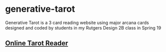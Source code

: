 # generative-tarot
Generative Tarot is a 3 card reading website using major arcana cards designed and coded by students in my Rutgers Design 2B class in Spring 19

## [Online Tarot Reader](https://melanie-hoff.com/generativetarot/)


